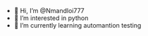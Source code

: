 - 👋 Hi, I’m @Nmandloi777
- 👀 I’m interested in python
- 🌱 I’m currently learning automantion testing


<!---
Nmandloi777/Nmandloi777 is a ✨ special ✨ repository because its `README.md` (this file) appears on your GitHub profile.
You can click the Preview link to take a look at your changes.
--->
